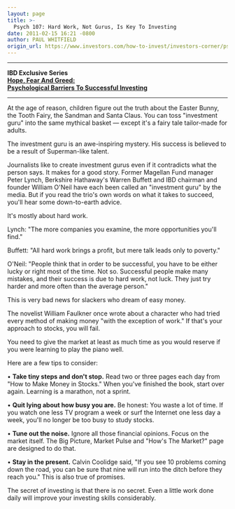 ```yaml
---
layout: page
title: >-
  Psych 107: Hard Work, Not Gurus, Is Key To Investing
date: 2011-02-15 16:21 -0800
author: PAUL WHITFIELD
origin_url: https://www.investors.com/how-to-invest/investors-corner/psych-107-hard-work-not-gurus-is-key-to-investing
---
```









---


**IBD Exclusive Series  
[Hope, Fear And Greed:  
Psychological Barriers To Successful Investing](/NewsAndAnalysis/SpecialReport.aspx?id=562114)** 




---



At the age of reason, children figure out the truth about the Easter Bunny, the Tooth Fairy, the Sandman and Santa Claus. You can toss "investment guru" into the same mythical basket — except it's a fairy tale tailor-made for adults.


The investment guru is an awe-inspiring mystery. His success is believed to be a result of Superman-like talent.


Journalists like to create investment gurus even if it contradicts what the person says. It makes for a good story. Former Magellan Fund manager Peter Lynch, Berkshire Hathaway's Warren Buffett and IBD chairman and founder William O'Neil have each been called an "investment guru" by the media. But if you read the trio's own words on what it takes to succeed, you'll hear some down-to-earth advice.


It's mostly about hard work.


Lynch: "The more companies you examine, the more opportunities you'll find."


Buffett: "All hard work brings a profit, but mere talk leads only to poverty."


O'Neil: "People think that in order to be successful, you have to be either lucky or right most of the time. Not so. Successful people make many mistakes, and their success is due to hard work, not luck. They just try harder and more often than the average person."


This is very bad news for slackers who dream of easy money.


The novelist William Faulkner once wrote about a character who had tried every method of making money "with the exception of work." If that's your approach to stocks, you will fail.


You need to give the market at least as much time as you would reserve if you were learning to play the piano well.


Here are a few tips to consider:


• **Take tiny steps and don't stop.** Read two or three pages each day from "How to Make Money in Stocks." When you've finished the book, start over again. Learning is a marathon, not a sprint.


• **Quit lying about how busy you are.** Be honest: You waste a lot of time. If you watch one less TV program a week or surf the Internet one less day a week, you'll no longer be too busy to study stocks.


• **Tune out the noise.** Ignore all those financial opinions. Focus on the market itself. The Big Picture, Market Pulse and "How's The Market?" page are designed to do that.


• **Stay in the present.** Calvin Coolidge said, "If you see 10 problems coming down the road, you can be sure that nine will run into the ditch before they reach you." This is also true of promises.


The secret of investing is that there is no secret. Even a little work done daily will improve your investing skills considerably.




